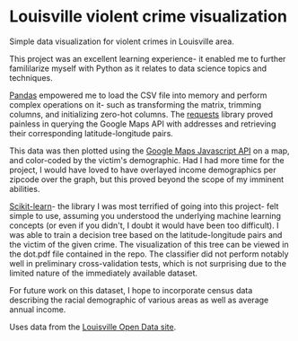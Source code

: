 # Louisville violent crime visualization
Simple data visualization for violent crimes in Louisville area. 

This project was an excellent learning experience- it enabled me to further famililarize myself with Python as it relates to data science topics and techniques. 

<a href="http://pandas.pydata.org/pandas-docs/stable/">Pandas</a> empowered me to load the CSV file into memory and perform complex operations on it- such as transforming the matrix, trimming columns, and initializing zero-hot columns. The <a href="http://docs.python-requests.org/en/master/">requests</a> library proved painless in querying the Google Maps API with addresses and retrieving their corresponding latitude-longitude pairs. 

This data was then plotted using the <a href="https://developers.google.com/maps/documentation/javascript/">Google Maps Javascript API</a> on a map, and color-coded by the victim's demographic. Had I had more time for the project, I would have loved to have overlayed income demographics per zipcode over the graph, but this proved beyond the scope of my imminent abilities. 

<a href="http://scikit-learn.org/stable/">Scikit-learn</a>- the library I was most terrified of going into this project- felt simple to use, assuming you understood the underlying machine learning concepts (or even if you didn't, I doubt it would have been too difficult). I was able to train a decision tree based on the latitude-longitude pairs and the victim of the given crime. The visualization of this tree can be viewed in the dot.pdf file contained in the repo. The classifier did not perform notably well in preliminary cross-validation tests, which is not surprising due to the limited nature of the immediately available dataset.

For future work on this dataset, I hope to incorporate census data describing the racial demographic of various areas as well as average annual income. 

Uses data from the <a href="https://data.louisvilleky.gov/dataset/crime-data">Louisville Open Data site</a>. 
